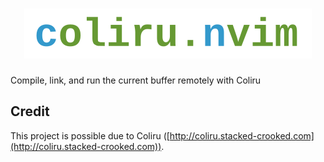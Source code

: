 <h1 align="center">
  <img src="assets/coliru-nvim-logo.svg" alt="coliru.nvim">
</h1>

Compile, link, and run the current buffer remotely with Coliru

## Credit

This project is possible due to Coliru
([http://coliru.stacked-crooked.com](http://coliru.stacked-crooked.com)).
